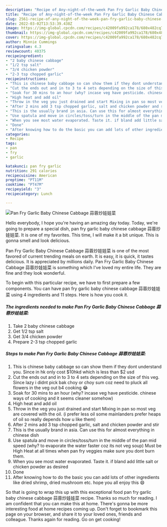 ```yaml
---
description: "Recipe of Any-night-of-the-week Pan Fry Garlic Baby Chinese Cabbage 蒜蓉炒娃娃菜"
title: "Recipe of Any-night-of-the-week Pan Fry Garlic Baby Chinese Cabbage 蒜蓉炒娃娃菜"
slug: 2561-recipe-of-any-night-of-the-week-pan-fry-garlic-baby-chinese-cabbage
date: 2022-03-02T13:53:39.438Z
image: https://img-global.cpcdn.com/recipes/c42009fa992ca178/680x482cq70/pan-fry-garlic-baby-chinese-cabbage-蒜蓉炒娃娃菜-recipe-main-photo.jpg
thumbnail: https://img-global.cpcdn.com/recipes/c42009fa992ca178/680x482cq70/pan-fry-garlic-baby-chinese-cabbage-蒜蓉炒娃娃菜-recipe-main-photo.jpg
cover: https://img-global.cpcdn.com/recipes/c42009fa992ca178/680x482cq70/pan-fry-garlic-baby-chinese-cabbage-蒜蓉炒娃娃菜-recipe-main-photo.jpg
author: Minnie Cummings
ratingvalue: 4.3
reviewcount: 40375
recipeingredient:
- "2 baby chinese cabbage"
- "1/2 tsp salt"
- "3/4 chicken powder"
- "2-3 tsp chopped garlic"
recipeinstructions:
- "This is chinese baby cabbage so can show them if they dont understand you. Since in hk only cost $10hkd which is less than $2 usd"
- "Cut the ends out and in to 3 to 4 sets depending on the size of this veg. Since lazy i didnt pick bak choy or choy sum coz need to pluck all flowers in the veg out b4 cooking 😂"
- "Soak for 30 mins to an hour (why? incase veg have pesticide. chinese ways of cooking and it seems cleaner somehow)"
- "High heat and add oil"
- "Throw in the veg you just drained and start Mixing in pan so most veg are covered with the oil. (i prefer less oil some mainlanders prefer heaps of oil so really depends how u like them)"
- "After 2 mins add 3 tsp chopped garlic, salt and chicken powder and stir"
- "This is the usually brand in asia. Can use this for almost everything in chinese dish"
- "Use spatula and move in circles/toss/turn in the middle of the pan mid speed (why? to evaporate the water faster coz its not veg soup) Must be High Heat at all times when pan fry veggies make sure you dont burn them."
- "When you see most water evaporated. Taste it. if bland add little salt or chicken powder as desired"
- "Done"
- "After knowing how to do the basic you can add lots of other ingredients like dried shrimp, dried mushroom etc. hope you all enjoy this 😄"
categories:
- Recipe
tags:
- pan
- fry
- garlic

katakunci: pan fry garlic 
nutrition: 291 calories
recipecuisine: American
preptime: "PT11M"
cooktime: "PT47M"
recipeyield: "3"
recipecategory: Lunch

---
```



![Pan Fry Garlic Baby Chinese Cabbage 蒜蓉炒娃娃菜](https://img-global.cpcdn.com/recipes/c42009fa992ca178/680x482cq70/pan-fry-garlic-baby-chinese-cabbage-蒜蓉炒娃娃菜-recipe-main-photo.jpg)

Hello everybody, I hope you're having an amazing day today. Today, we're going to prepare a special dish, pan fry garlic baby chinese cabbage 蒜蓉炒娃娃菜. It is one of my favorites. This time, I will make it a bit unique. This is gonna smell and look delicious.

Pan Fry Garlic Baby Chinese Cabbage 蒜蓉炒娃娃菜 is one of the most favored of current trending meals on earth. It is easy, it is quick, it tastes delicious. It is appreciated by millions daily. Pan Fry Garlic Baby Chinese Cabbage 蒜蓉炒娃娃菜 is something which I've loved my entire life. They are fine and they look wonderful.




To begin with this particular recipe, we have to first prepare a few components. You can have pan fry garlic baby chinese cabbage 蒜蓉炒娃娃菜 using 4 ingredients and 11 steps. Here is how you cook it.

<!--inarticleads1-->

##### The ingredients needed to make Pan Fry Garlic Baby Chinese Cabbage 蒜蓉炒娃娃菜:

1. Take 2 baby chinese cabbage
1. Get 1/2 tsp salt
1. Get 3/4 chicken powder
1. Prepare 2-3 tsp chopped garlic




<!--inarticleads2-->

##### Steps to make Pan Fry Garlic Baby Chinese Cabbage 蒜蓉炒娃娃菜:

1. This is chinese baby cabbage so can show them if they dont understand you. Since in hk only cost $10hkd which is less than $2 usd
1. Cut the ends out and in to 3 to 4 sets depending on the size of this veg. Since lazy i didnt pick bak choy or choy sum coz need to pluck all flowers in the veg out b4 cooking 😂
1. Soak for 30 mins to an hour (why? incase veg have pesticide. chinese ways of cooking and it seems cleaner somehow)
1. High heat and add oil
1. Throw in the veg you just drained and start Mixing in pan so most veg are covered with the oil. (i prefer less oil some mainlanders prefer heaps of oil so really depends how u like them)
1. After 2 mins add 3 tsp chopped garlic, salt and chicken powder and stir
1. This is the usually brand in asia. Can use this for almost everything in chinese dish
1. Use spatula and move in circles/toss/turn in the middle of the pan mid speed (why? to evaporate the water faster coz its not veg soup) Must be High Heat at all times when pan fry veggies make sure you dont burn them.
1. When you see most water evaporated. Taste it. if bland add little salt or chicken powder as desired
1. Done
1. After knowing how to do the basic you can add lots of other ingredients like dried shrimp, dried mushroom etc. hope you all enjoy this 😄




So that is going to wrap this up with this exceptional food pan fry garlic baby chinese cabbage 蒜蓉炒娃娃菜 recipe. Thanks so much for reading. I am confident that you can make this at home. There's gonna be more interesting food at home recipes coming up. Don't forget to bookmark this page on your browser, and share it to your loved ones, friends and colleague. Thanks again for reading. Go on get cooking!
